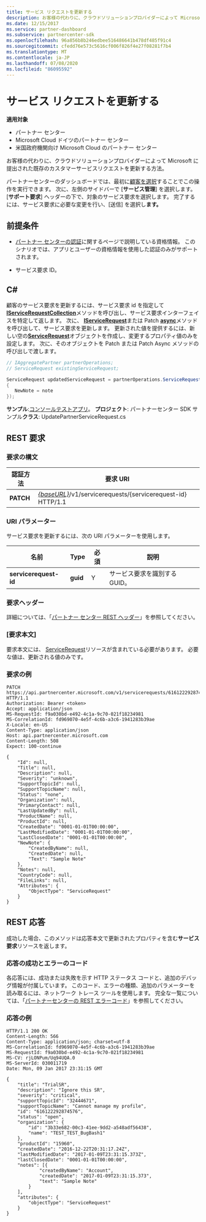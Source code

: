 ```yaml
---
title: サービス リクエストを更新する
description: お客様の代わりに、クラウドソリューションプロバイダーによって Microsoft に提出された既存のカスタマーサービスリクエストを更新する方法。
ms.date: 12/15/2017
ms.service: partner-dashboard
ms.subservice: partnercenter-sdk
ms.openlocfilehash: 96a856b8b246edbee516486641b478df485f91c4
ms.sourcegitcommit: cfedd76e573c5616cf006f826f4e27f08281f7b4
ms.translationtype: MT
ms.contentlocale: ja-JP
ms.lasthandoff: 07/08/2020
ms.locfileid: "86095592"
---
```

# <a name="update-a-service-request"></a>サービス リクエストを更新する

**適用対象**

- パートナー センター
- Microsoft Cloud ドイツのパートナー センター
- 米国政府機関向け Microsoft Cloud のパートナー センター

お客様の代わりに、クラウドソリューションプロバイダーによって Microsoft に提出された既存のカスタマーサービスリクエストを更新する方法。

パートナーセンターのダッシュボードでは、最初に[顧客を選択](get-a-customer-by-name.md)することでこの操作を実行できます。 次に、左側のサイドバーで [**サービス管理**] を選択します。 [**サポート要求**] ヘッダーの下で、対象のサービス要求を選択します。 完了するには、サービス要求に必要な変更を行い、[送信] を選択し**ます。**

## <a name="prerequisites"></a>前提条件

- [パートナー センターの認証](partner-center-authentication.md)に関するページで説明している資格情報。 このシナリオでは、アプリとユーザーの資格情報を使用した認証のみがサポートされます。

- サービス要求 ID。

## <a name="c"></a>C\#

顧客のサービス要求を更新するには、サービス要求 id を指定して[**IServiceRequestCollection**](https://docs.microsoft.com/dotnet/api/microsoft.store.partnercenter.servicerequests.iservicerequestcollection.byid)メソッドを呼び出し、サービス要求インターフェイスを特定して返します。 次に、 [**IServiceRequest**](https://docs.microsoft.com/dotnet/api/microsoft.store.partnercenter.servicerequests.iservicerequest.patch)または Patch [**async**](https://docs.microsoft.com/dotnet/api/microsoft.store.partnercenter.servicerequests.iservicerequest.patchasync)メソッドを呼び出して、サービス要求を更新します。 更新された値を提供するには、新しい空の[**ServiceRequest**](https://docs.microsoft.com/dotnet/api/microsoft.store.partnercenter.models.servicerequests.servicerequest)オブジェクトを作成し、変更するプロパティ値のみを設定します。 次に、そのオブジェクトを Patch または Patch Async メソッドの呼び出しで渡します。

``` csharp
// IAggregatePartner partnerOperations;
// ServiceRequest existingServiceRequest;

ServiceRequest updatedServiceRequest = partnerOperations.ServiceRequests.ById(existingServiceRequest.Id).Patch(new ServiceRequest
{
   NewNote = note
});
```

**サンプル**:[コンソールテストアプリ](console-test-app.md)。 **プロジェクト**: パートナーセンター SDK サンプル**クラス**: UpdatePartnerServiceRequest.cs

## <a name="rest-request"></a>REST 要求

### <a name="request-syntax"></a>要求の構文

| 認証方法    | 要求 URI                                                                                 |
|-----------|---------------------------------------------------------------------------------------------|
| **PATCH** | [*{baseURL}*](partner-center-rest-urls.md)/v1/servicerequests/{servicerequest-id} HTTP/1.1 |

### <a name="uri-parameter"></a>URI パラメーター

サービス要求を更新するには、次の URI パラメーターを使用します。

| 名前                  | Type     | 必須 | 説明                                 |
|-----------------------|----------|----------|---------------------------------------------|
| **servicerequest-id** | **guid** | Y        | サービス要求を識別する GUID。 |

### <a name="request-headers"></a>要求ヘッダー

詳細については、「[パートナー センター REST ヘッダー](headers.md)」を参照してください。

### <a name="request-body"></a>[要求本文]

要求本文には、 [ServiceRequest](service-request-resources.md)リソースが含まれている必要があります。 必要な値は、更新される値のみです。

### <a name="request-example"></a>要求の例

```http
PATCH https://api.partnercenter.microsoft.com/v1/servicerequests/616122292874576 HTTP/1.1
Authorization: Bearer <token>
Accept: application/json
MS-RequestId: f9a030bd-e492-4c1a-9c70-021f18234981
MS-CorrelationId: fd969070-4e5f-4c6b-a3c6-1941283b39ae
X-Locale: en-US
Content-Type: application/json
Host: api.partnercenter.microsoft.com
Content-Length: 508
Expect: 100-continue

{
    "Id": null,
    "Title": null,
    "Description": null,
    "Severity": "unknown",
    "SupportTopicId": null,
    "SupportTopicName": null,
    "Status": "none",
    "Organization": null,
    "PrimaryContact": null,
    "LastUpdatedBy": null,
    "ProductName": null,
    "ProductId": null,
    "CreatedDate": "0001-01-01T00:00:00",
    "LastModifiedDate": "0001-01-01T00:00:00",
    "LastClosedDate": "0001-01-01T00:00:00",
    "NewNote": {
        "CreatedByName": null,
        "CreatedDate": null,
        "Text": "Sample Note"
    },
    "Notes": null,
    "CountryCode": null,
    "FileLinks": null,
    "Attributes": {
        "ObjectType": "ServiceRequest"
    }
}
```

## <a name="rest-response"></a>REST 応答

成功した場合、このメソッドは応答本文で更新されたプロパティを含む**サービス要求**リソースを返します。

### <a name="response-success-and-error-codes"></a>応答の成功とエラーのコード

各応答には、成功または失敗を示す HTTP ステータス コードと、追加のデバッグ情報が付属しています。 このコード、エラーの種類、追加のパラメーターを読み取るには、ネットワーク トレース ツールを使用します。 完全な一覧については、「[パートナーセンターの REST エラーコード](error-codes.md)」を参照してください。

### <a name="response-example"></a>応答の例

```http
HTTP/1.1 200 OK
Content-Length: 566
Content-Type: application/json; charset=utf-8
MS-CorrelationId: fd969070-4e5f-4c6b-a3c6-1941283b39ae
MS-RequestId: f9a030bd-e492-4c1a-9c70-021f18234981
MS-CV: rjLONPum/Uq94UQA.0
MS-ServerId: 030011719
Date: Mon, 09 Jan 2017 23:31:15 GMT

{
    "title": "TrialSR",
    "description": "Ignore this SR",
    "severity": "critical",
    "supportTopicId": "32444671",
    "supportTopicName": "Cannot manage my profile",
    "id": "616122292874576",
    "status": "open",
    "organization": {
        "id": "3b33e682-00c3-41ee-9dd2-a548adf56438",
        "name": "TEST_TEST_BugBash1"
    },
    "productId": "15960",
    "createdDate": "2016-12-22T20:31:17.24Z",
    "lastModifiedDate": "2017-01-09T23:31:15.373Z",
    "lastClosedDate": "0001-01-01T00:00:00",
    "notes": [{
            "createdByName": "Account",
            "createdDate": "2017-01-09T23:31:15.373",
            "text": "Sample Note"
        }
    ],
    "attributes": {
        "objectType": "ServiceRequest"
    }
}
```
